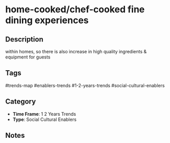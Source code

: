 # home-cooked/chef-cooked fine dining experiences

## Description
within homes, so there is also increase in high quality ingredients & equipment for guests

## Tags
#trends-map #enablers-trends #1-2-years-trends #social-cultural-enablers

## Category
- **Time Frame**: 1 2 Years Trends
- **Type**: Social Cultural Enablers

## Notes
<!-- Add your notes here -->
